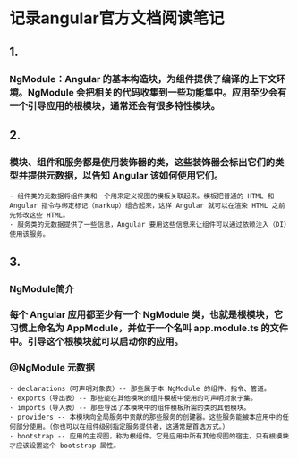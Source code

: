 # 记录angular官方文档阅读笔记

## 1. 
### NgModule：Angular 的基本构造块，为组件提供了编译的上下文环境。NgModule 会把相关的代码收集到一些功能集中。应用至少会有一个引导应用的根模块，通常还会有很多特性模块。 
## 2. 
### 模块、组件和服务都是使用装饰器的类，这些装饰器会标出它们的类型并提供元数据，以告知 Angular 该如何使用它们。
    · 组件类的元数据将组件类和一个用来定义视图的模板关联起来。模板把普通的 HTML 和 Angular 指令与绑定标记（markup）组合起来，这样 Angular 就可以在渲染 HTML 之前先修改这些 HTML。  
    · 服务类的元数据提供了一些信息，Angular 要用这些信息来让组件可以通过依赖注入（DI）使用该服务。  
## 3.  
### NgModule简介  
### 每个 Angular 应用都至少有一个 NgModule 类，也就是根模块，它习惯上命名为 AppModule，并位于一个名叫 app.module.ts 的文件中。引导这个根模块就可以启动你的应用。  
### @NgModule 元数据  
    · declarations（可声明对象表）-- 那些属于本 NgModule 的组件、指令、管道。  
    · exports（导出表）-- 那些能在其他模块的组件模板中使用的可声明对象子集。  
    · imports（导入表）-- 那些导出了本模块中的组件模板所需的类的其他模块。
    · providers -- 本模块向全局服务中贡献的那些服务的创建器。这些服务能被本应用中的任何部分使用。（你也可以在组件级别指定服务提供者，这通常是首选方式。）  
    · bootstrap -- 应用的主视图，称为根组件。它是应用中所有其他视图的宿主。只有根模块才应该设置这个 bootstrap 属性。
